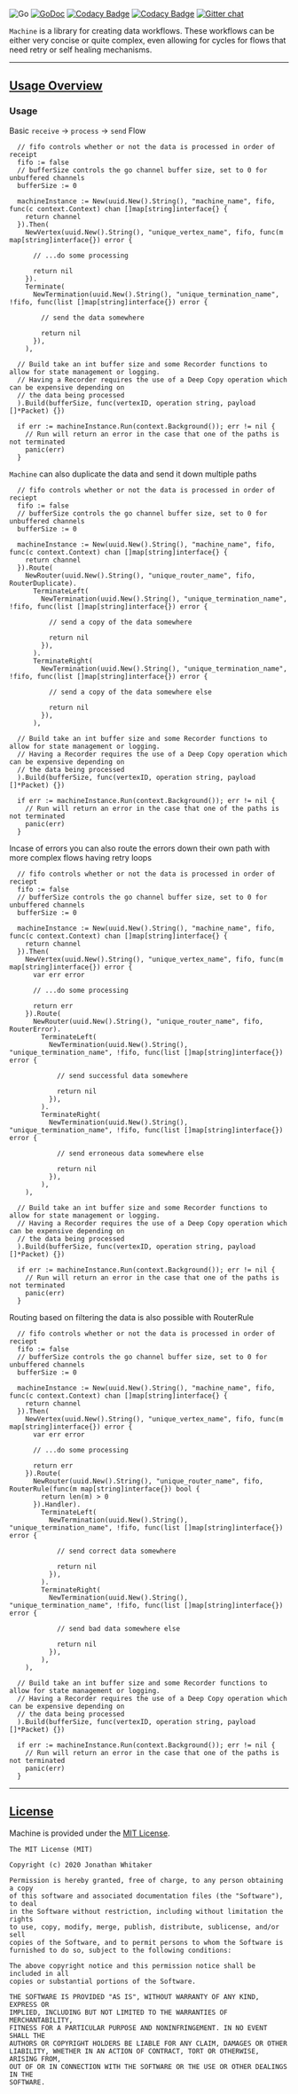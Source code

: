![Go](https://github.com/whitaker-io/machine/workflows/Go/badge.svg?branch=master)
[![GoDoc](https://godoc.org/github.com/whitaker-io/machine?status.svg)](https://godoc.org/github.com/whitaker-io/machine)
[![Codacy Badge](https://app.codacy.com/project/badge/Grade/aa8efa7beb3f4e66a5dc0247e25557b5)](https://www.codacy.com?utm_source=github.com&amp;utm_medium=referral&amp;utm_content=whitaker-io/machine&amp;utm_campaign=Badge_Grade)
[![Codacy Badge](https://app.codacy.com/project/badge/Coverage/aa8efa7beb3f4e66a5dc0247e25557b5)](https://www.codacy.com?utm_source=github.com&utm_medium=referral&utm_content=whitaker-io/machine&utm_campaign=Badge_Coverage)
[![Gitter chat](https://badges.gitter.im/whitaker-io/machine.png)](https://gitter.im/gitterHQ/gitter)

`Machine` is a library for creating data workflows. These workflows can be either very concise or quite complex, even allowing for cycles for flows that need retry or self healing mechanisms.

***
## [Usage Overview](#usage-overview)

### **Usage**

Basic `receive` -> `process` -> `send` Flow

```golang
  // fifo controls whether or not the data is processed in order of receipt
  fifo := false
  // bufferSize controls the go channel buffer size, set to 0 for unbuffered channels
  bufferSize := 0

  machineInstance := New(uuid.New().String(), "machine_name", fifo, func(c context.Context) chan []map[string]interface{} {
    return channel
  }).Then(
    NewVertex(uuid.New().String(), "unique_vertex_name", fifo, func(m map[string]interface{}) error {
      
      // ...do some processing
      
      return nil
    }).
    Terminate(
      NewTermination(uuid.New().String(), "unique_termination_name", !fifo, func(list []map[string]interface{}) error {

        // send the data somewhere
        
        return nil
      }),
    ),

  // Build take an int buffer size and some Recorder functions to allow for state management or logging.
  // Having a Recorder requires the use of a Deep Copy operation which can be expensive depending on
  // the data being processed
  ).Build(bufferSize, func(vertexID, operation string, payload []*Packet) {})

  if err := machineInstance.Run(context.Background()); err != nil {
    // Run will return an error in the case that one of the paths is not terminated
    panic(err)
  }
```

`Machine` can also duplicate the data and send it down multiple paths

```golang
  // fifo controls whether or not the data is processed in order of reciept
  fifo := false
  // bufferSize controls the go channel buffer size, set to 0 for unbuffered channels
  bufferSize := 0

  machineInstance := New(uuid.New().String(), "machine_name", fifo, func(c context.Context) chan []map[string]interface{} {
    return channel
  }).Route(
    NewRouter(uuid.New().String(), "unique_router_name", fifo, RouterDuplicate).
      TerminateLeft(
        NewTermination(uuid.New().String(), "unique_termination_name", !fifo, func(list []map[string]interface{}) error {

          // send a copy of the data somewhere

          return nil
        }),
      ).
      TerminateRight(
        NewTermination(uuid.New().String(), "unique_termination_name", !fifo, func(list []map[string]interface{}) error {

          // send a copy of the data somewhere else

          return nil
        }),
      ),

  // Build take an int buffer size and some Recorder functions to allow for state management or logging.
  // Having a Recorder requires the use of a Deep Copy operation which can be expensive depending on
  // the data being processed
  ).Build(bufferSize, func(vertexID, operation string, payload []*Packet) {})

  if err := machineInstance.Run(context.Background()); err != nil {
    // Run will return an error in the case that one of the paths is not terminated
    panic(err)
  }
```

Incase of errors you can also route the errors down their own path with more complex flows having retry loops

```golang
  // fifo controls whether or not the data is processed in order of reciept
  fifo := false
  // bufferSize controls the go channel buffer size, set to 0 for unbuffered channels
  bufferSize := 0

  machineInstance := New(uuid.New().String(), "machine_name", fifo, func(c context.Context) chan []map[string]interface{} {
    return channel
  }).Then(
    NewVertex(uuid.New().String(), "unique_vertex_name", fifo, func(m map[string]interface{}) error {
      var err error

      // ...do some processing

      return err
    }).Route(
      NewRouter(uuid.New().String(), "unique_router_name", fifo, RouterError).
        TerminateLeft(
          NewTermination(uuid.New().String(), "unique_termination_name", !fifo, func(list []map[string]interface{}) error {

            // send successful data somewhere

            return nil
          }),
        ).
        TerminateRight(
          NewTermination(uuid.New().String(), "unique_termination_name", !fifo, func(list []map[string]interface{}) error {

            // send erroneous data somewhere else

            return nil
          }),
        ),
    ),

  // Build take an int buffer size and some Recorder functions to allow for state management or logging.
  // Having a Recorder requires the use of a Deep Copy operation which can be expensive depending on
  // the data being processed
  ).Build(bufferSize, func(vertexID, operation string, payload []*Packet) {})

  if err := machineInstance.Run(context.Background()); err != nil {
    // Run will return an error in the case that one of the paths is not terminated
    panic(err)
  }
```

Routing based on filtering the data is also possible with RouterRule

```golang  
  // fifo controls whether or not the data is processed in order of reciept
  fifo := false
  // bufferSize controls the go channel buffer size, set to 0 for unbuffered channels
  bufferSize := 0

  machineInstance := New(uuid.New().String(), "machine_name", fifo, func(c context.Context) chan []map[string]interface{} {
    return channel
  }).Then(
    NewVertex(uuid.New().String(), "unique_vertex_name", fifo, func(m map[string]interface{}) error {
      var err error

      // ...do some processing

      return err
    }).Route(
      NewRouter(uuid.New().String(), "unique_router_name", fifo, RouterRule(func(m map[string]interface{}) bool {
        return len(m) > 0
      }).Handler).
        TerminateLeft(
          NewTermination(uuid.New().String(), "unique_termination_name", !fifo, func(list []map[string]interface{}) error {

            // send correct data somewhere

            return nil
          }),
        ).
        TerminateRight(
          NewTermination(uuid.New().String(), "unique_termination_name", !fifo, func(list []map[string]interface{}) error {

            // send bad data somewhere else

            return nil
          }),
        ),
    ),

  // Build take an int buffer size and some Recorder functions to allow for state management or logging.
  // Having a Recorder requires the use of a Deep Copy operation which can be expensive depending on
  // the data being processed
  ).Build(bufferSize, func(vertexID, operation string, payload []*Packet) {})

  if err := machineInstance.Run(context.Background()); err != nil {
    // Run will return an error in the case that one of the paths is not terminated
    panic(err)
  }
```

***
## [License](#license)

Machine is provided under the [MIT License](https://github.com/whitaker-io/machine/blob/master/LICENSE).

```text
The MIT License (MIT)

Copyright (c) 2020 Jonathan Whitaker

Permission is hereby granted, free of charge, to any person obtaining a copy
of this software and associated documentation files (the "Software"), to deal
in the Software without restriction, including without limitation the rights
to use, copy, modify, merge, publish, distribute, sublicense, and/or sell
copies of the Software, and to permit persons to whom the Software is
furnished to do so, subject to the following conditions:

The above copyright notice and this permission notice shall be included in all
copies or substantial portions of the Software.

THE SOFTWARE IS PROVIDED "AS IS", WITHOUT WARRANTY OF ANY KIND, EXPRESS OR
IMPLIED, INCLUDING BUT NOT LIMITED TO THE WARRANTIES OF MERCHANTABILITY,
FITNESS FOR A PARTICULAR PURPOSE AND NONINFRINGEMENT. IN NO EVENT SHALL THE
AUTHORS OR COPYRIGHT HOLDERS BE LIABLE FOR ANY CLAIM, DAMAGES OR OTHER
LIABILITY, WHETHER IN AN ACTION OF CONTRACT, TORT OR OTHERWISE, ARISING FROM,
OUT OF OR IN CONNECTION WITH THE SOFTWARE OR THE USE OR OTHER DEALINGS IN THE
SOFTWARE.
```
